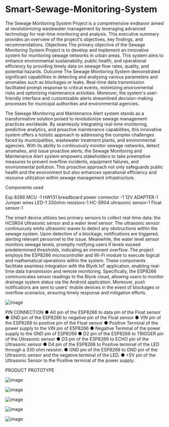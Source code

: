# Smart-Sewage-Monitoring-System

The Sewage Monitoring System Project is a comprehensive endeavor aimed at revolutionizing wastewater management by leveraging advanced technology for real-time monitoring and analysis. This executive summary provides an overview of the project's objectives, key findings, and recommendations.
Objectives
The primary objective of the Sewage Monitoring System Project is to develop and implement an innovative system for monitoring sewage networks in urban areas. This system aims to enhance environmental sustainability, public health, and operational efficiency by providing timely data on sewage flow rates, quality, and potential hazards.
Outcome
The Sewage Monitoring System demonstrated significant capabilities in detecting and analysing various parameters and anomalies such as blockages or leaks. Real-time data transmission facilitated prompt response to critical events, minimizing environmental risks and optimizing maintenance activities. Moreover, the system's user-friendly interface and customizable alerts streamlined decision-making processes for municipal authorities and environmental agencies.

The Sewage Monitoring and Maintenance Alert system stands as a transformative solution poised to revolutionize sewage management practices worldwide. By seamlessly integrating real-time monitoring, predictive analytics, and proactive maintenance capabilities, this innovative system offers a holistic approach to addressing the complex challenges faced by municipalities, wastewater treatment plants, and environmental agencies.
With its ability to continuously monitor sewage networks, detect anomalies, and issue proactive alerts, the Sewage Monitoring and Maintenance Alert system empowers stakeholders to take preemptive measures to prevent overflow incidents, equipment failures, and environmental pollution. This proactive approach not only safeguards public health and the environment but also enhances operational efficiency and resource utilization within sewage management infrastructure.

Components used 

Esp 8266 MCU -1
HW131 breadboard power connector -1
12V ADAPTER-1
Jumper wires
LED-1
330ohm resistors-1
HC-SR04 ultrasonic sensor-1
Float sensor-1


The smart device utilizes two primary sensors to collect real-time data: the HCSR04 Ultrasonic sensor and a water level sensor. The ultrasonic sensor continuously emits ultrasonic waves to detect any obstructions within the sewage system. Upon detection of a blockage, notifications are triggered, alerting relevant personnel to the issue. Meanwhile, the water level sensor monitors sewage levels, promptly notifying users if levels exceed predetermined thresholds, indicating an imminent overflow.
The project employs the ESP8266 microcontroller and Wi-Fi module to execute logical and mathematical operations within the system. These components facilitate seamless integration with the Blynk IoT application, enabling real-time data transmission and remote monitoring. Specifically, the ESP8266 communicates sensor readings to the Blynk cloud, allowing users to monitor drainage system status via the Android application. Moreover, push notifications are sent to users' mobile devices in the event of blockages or overflow scenarios, ensuring timely response and mitigation efforts.

![image](https://github.com/ArshaqAhamed/Smart-Sewage-Monitoring-System/assets/168560134/af29f046-cb67-4043-bc9f-5520bf42aa20)

PIN CONNECTION
● A0 pin of the ESP8266 to data pin of the Float sensor
● GND pin of the ESP8266 to negative pin of the Float sensor
● VIN pin of the ESP8266 to positive pin of the Float sensor
● Positive Terminal of the power supply to the VIN pin of ESP8266
● Negative Terminal of the power supply to the GND pin of ESP8266
● D2 pin of the ESP8266 to TRIGGER pin of the Ultrasonic sensor
● D3 pin of the ESP8266 to ECHO pin of the Ultrasonic sensor
● D4 pin of the ESP8266 to Positive terminal of the LED through a 330 ohm resistor.
● GND pin of the ESP8266 to GND pin of the Ultrasonic sensor and the negative terminal of the LED.
● +5V pin of the Ultrasonic Sensor to the Positive terminal of the power supply.

PRODUCT PROTOTYPE

![image](https://github.com/ArshaqAhamed/Smart-Sewage-Monitoring-System/assets/168560134/10db064a-7fec-418d-b7bb-6352c9b7193e)

![image](https://github.com/ArshaqAhamed/Smart-Sewage-Monitoring-System/assets/168560134/8d8812b8-0fa4-485a-a34a-751cefe3f1e0)

![image](https://github.com/ArshaqAhamed/Smart-Sewage-Monitoring-System/assets/168560134/dc08020b-36fe-4c89-aeac-00ae34737f31)

![image](https://github.com/ArshaqAhamed/Smart-Sewage-Monitoring-System/assets/168560134/59529e9a-33dc-4d47-951f-0151ea16f0b5)

![image](https://github.com/ArshaqAhamed/Smart-Sewage-Monitoring-System/assets/168560134/6723ca44-9790-4f3f-b5c8-907e7a9af5fe)

